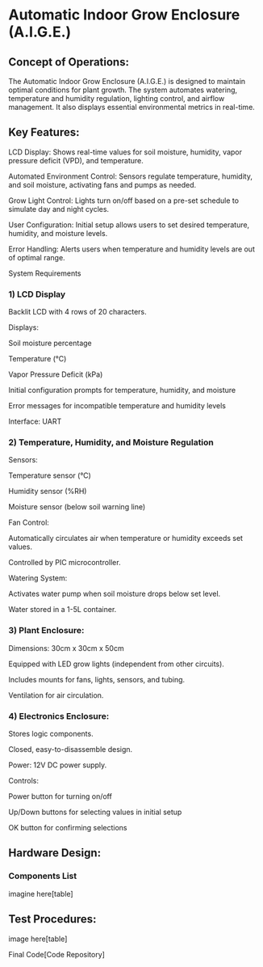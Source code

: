 # Automatic Indoor Grow Enclosure (A.I.G.E.)

## Concept of Operations:

The Automatic Indoor Grow Enclosure (A.I.G.E.) is designed to maintain optimal conditions for plant growth. The system automates watering, temperature and humidity regulation, lighting control, and airflow management. 
It also displays essential environmental metrics in real-time.

## Key Features:

LCD Display: Shows real-time values for soil moisture, humidity, vapor pressure deficit (VPD), and temperature.

Automated Environment Control: Sensors regulate temperature, humidity, and soil moisture, activating fans and pumps as needed.

Grow Light Control: Lights turn on/off based on a pre-set schedule to simulate day and night cycles.

User Configuration: Initial setup allows users to set desired temperature, humidity, and moisture levels.

Error Handling: Alerts users when temperature and humidity levels are out of optimal range.

System Requirements

### 1) LCD Display

Backlit LCD with 4 rows of 20 characters.

Displays:

Soil moisture percentage

Temperature (°C)

Vapor Pressure Deficit (kPa)

Initial configuration prompts for temperature, humidity, and moisture

Error messages for incompatible temperature and humidity levels

Interface: UART

### 2) Temperature, Humidity, and Moisture Regulation

Sensors:

Temperature sensor (°C)

Humidity sensor (%RH)

Moisture sensor (below soil warning line)

Fan Control:

Automatically circulates air when temperature or humidity exceeds set values.

Controlled by PIC microcontroller.

Watering System:

Activates water pump when soil moisture drops below set level.

Water stored in a 1-5L container.

### 3) Plant Enclosure:

Dimensions: 30cm x 30cm x 50cm

Equipped with LED grow lights (independent from other circuits).

Includes mounts for fans, lights, sensors, and tubing.

Ventilation for air circulation.

### 4) Electronics Enclosure:

Stores logic components.

Closed, easy-to-disassemble design.

Power: 12V DC power supply.

Controls:

Power button for turning on/off

Up/Down buttons for selecting values in initial setup

OK button for confirming selections

## Hardware Design:

### Components List
imagine here[table]
## Test Procedures:
image here[table]

Final Code[Code Repository]
